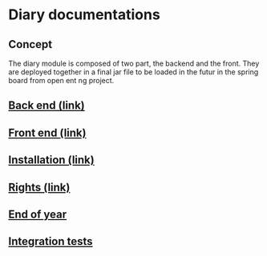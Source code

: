 # Diary documentations

## Concept
The diary module is composed of two part, the backend and the front. They are deployed together in a final jar file to be loaded in the futur in the spring board from open ent ng project.

## [Back end (link)](./backend.md)
## [Front end (link)](./front.md)
## [Installation (link)](./installation.md)
## [Rights (link)](./rights.md)
## [End of year](./endofyear.md)
## [Integration tests](../test/readme.md)
